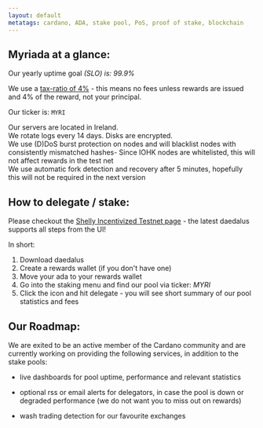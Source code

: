 ```yaml
---
layout: default
metatags: cardano, ADA, stake pool, PoS, proof of stake, blockchain 
---
```


## Myriada at a glance:

Our yearly uptime goal *(SLO) is: 99.9%*

We use a [tax-ratio of 4%][1] - this means no fees unless rewards are issued and 4% of the reward, not your principal.
  
Our ticker is: ``MYRI``  

Our servers are located in Ireland.  
We rotate logs every 14 days. Disks are encrypted.    
We use (D)DoS burst protection on nodes and will blacklist nodes with consistently mismatched hashes- Since IOHK nodes are whitelisted, this will not affect rewards in the test net  
We use automatic fork detection and recovery after 5 minutes, hopefully this will not be required in the next version  

## How to delegate / stake:
Please checkout the [Shelly Incentivized Testnet page](https://staking.cardano.org/en/delegation/) - the latest daedalus supports all steps from the UI!

In short:
1. Download daedalus 
2. Create a rewards wallet (if you don't have one)
3. Move your ada to your rewards wallet
4. Go into the staking menu and find our pool via ticker: *MYRI*
5. Click the icon and hit delegate - you will see short summary of our pool statistics and fees

## Our Roadmap:

We are exited to be an active member of the Cardano community and are currently working on providing the following services, in addition to the stake pools:

- live dashboards for pool uptime, performance and relevant statistics

- optional rss or email alerts for delegators, in case the pool is down or degraded performance (we do not want you to miss out on rewards)

- wash trading detection for our favourite exchanges

[1]:https://input-output-hk.github.io/jormungandr/stake_pool/registering_stake_pool.html#the-primitives
